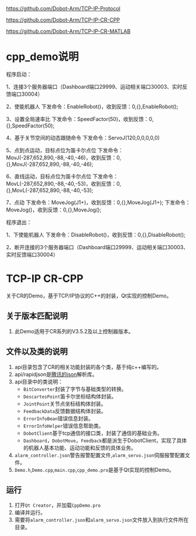 https://github.com/Dobot-Arm/TCP-IP-Protocol

https://github.com/Dobot-Arm/TCP-IP-CR-CPP

https://github.com/Dobot-Arm/TCP-IP-CR-MATLAB

								
# cpp_demo说明			

程序启动：

1、连接3个服务器端口（Dashboard端口29999、运动相关端口30003、实时反馈端口30004）

2、使能机器人
	下发命令：EnableRobot()，收到反馈：0,{},EnableRobot();
	
3、设置全局速率比
	下发命令：SpeedFactor(50)，收到反馈：0,{},SpeedFactor(50);
	
4、基于关节空间的动态跟随命令
	下发命令：ServoJ(120,0,0,0,0,0)
	
5、点到点运动，目标点位为笛卡尔点位
	下发命令：MovJ(-287,652,890,-88,-40,-46)，收到反馈：0,{},MovJ(-287,652,890,-88,-40,-46);
	
6、直线运动，目标点位为笛卡尔点位
	下发命令：MovL(-287,652,890,-88,-40,-53)，收到反馈：0,{},MovL(-287,652,890,-88,-40,-53);
	
7、点动
	下发命令：MoveJog(J1+)，收到反馈：0,{},MoveJog(J1+);
	下发命令：MoveJog()，收到反馈：0,{},MoveJog();


程序退出：

1、下使能机器人
	下发命令：DisableRobot()，收到反馈：0,{},DisableRobot();

2、断开连接的3个服务器端口（Dashboard端口29999、运动相关端口30003、实时反馈端口30004）


# TCP-IP CR-CPP
关于CR的Demo，基于TCP/IP协议的C++的封装，Qt实现的控制Demo。

## 关于版本匹配说明
1. 此Demo适用于CR系列的V3.5.2及以上控制器版本。

## 文件以及类的说明
1. api目录包含了CR的相关功能封装的各个类，基于纯c++编写的。
2. api/rapidjson是[腾讯的json](https://github.com/Tencent/rapidjson)解析库。
3. api目录中的类说明：
    - `BitConverter`封装了字节与基础类型的转换。
    - `DescartesPoint`笛卡尔坐标结构体封装。
    - `JointPoint`关节点坐标结构体封装。
    - `FeedbackData`反馈数据结构体封装。
    - `ErrorInfoBean`错误信息封装。
    - `ErrorInfoHelper`错误信息帮助类。
    - `DobotClient`基于tcp通信的接口类，封装了通信的基础业务。
    - `Dashboard`，`DobotMove`，`Feedback`都是派生于DobotClient，实现了具体的机器人基本功能、运动功能和反馈的具体业务。
4. `alarm_controller.json`警告报警配置文件,`alarm_servo.json`伺服报警配置文件。
5. `Demo.h`,`Demo.cpp`,`main.cpp`,`cpp_demo.pro`是基于Qt实现的控制Demo。

##  运行
1. 打开`Qt Creator`，并加载`CppDemo.pro`
2. 编译并运行。
3. 需要将`alarm_controller.json`和`alarm_servo.json`文件放入到执行文件所在目录。